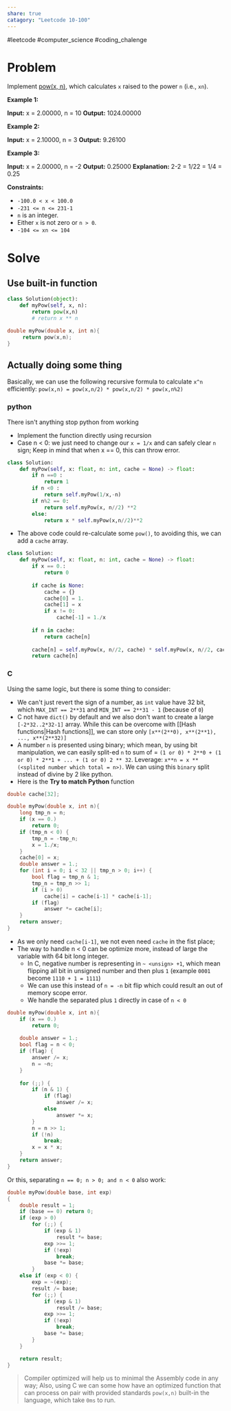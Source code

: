 ```yaml
---
share: true
catagory: "Leetcode 10-100"
---
```

#leetcode #computer_science #coding_chalenge

# Problem

Implement [pow(x, n)](http://www.cplusplus.com/reference/valarray/pow/), which calculates `x` raised to the power `n` (i.e., `xn`).

**Example 1:**

**Input:** x = 2.00000, n = 10
**Output:** 1024.00000

**Example 2:**

**Input:** x = 2.10000, n = 3
**Output:** 9.26100

**Example 3:**

**Input:** x = 2.00000, n = -2
**Output:** 0.25000
**Explanation:** 2-2 = 1/22 = 1/4 = 0.25

**Constraints:**

- `-100.0 < x < 100.0`
- `-231 <= n <= 231-1`
- `n` is an integer.
- Either `x` is not zero or `n > 0`.
- `-104 <= xn <= 104`

# Solve

## Use built-in function

```python
class Solution(object):
    def myPow(self, x, n):
        return pow(x,n)
        # return x ** n
```

```c
double myPow(double x, int n){
     return pow(x,n);
}
```

## Actually doing some thing
Basically, we can use the following recursive formula to calculate `x^n` efficiently:
`pow(x,n) = pow(x,n/2) * pow(x,n/2) * pow(x,n%2)`

### python
There isn't anything stop python from working
- Implement the function directly using recursion
- Case n < 0: we just need to change our `x = 1/x` and can safely clear `n` sign; Keep in mind that when x == 0, this can throw error. 
```python
class Solution:
    def myPow(self, x: float, n: int, cache = None) -> float:
        if n ==0 :
            return 1
        if n <0 :
            return self.myPow(1/x,-n)
        if n%2 == 0:
            return self.myPow(x, n//2) **2
        else:
            return x * self.myPow(x,n//2)**2
```

- The above code could re-calculate some `pow()`, to avoiding this, we can add a `cache` array.
```python
class Solution:
    def myPow(self, x: float, n: int, cache = None) -> float:
        if x == 0.:
            return 0
        
        if cache is None:
            cache = {}
            cache[0] = 1.
            cache[1] = x
            if x != 0:
                cache[-1] = 1./x
        
        if n in cache:
            return cache[n]
        
        cache[n] = self.myPow(x, n//2, cache) * self.myPow(x, n//2, cache)* self.myPow(x, n%2, cache)
        return cache[n]
```

### C
Using the same logic, but there is some thing to consider:
- We can't just revert the sign of a number, as `int` value have 32 bit, which  `MAX_INT == 2**31` and `MIN_INT == 2**31 - 1` (because of `0`) 
- C not have `dict()` by default and we also don't want to create a large `[-2*32..2*32-1]` array. While this can be overcome with [[Hash functions|Hash functions]], we can store only `[x**(2**0), x**(2**1), ..., x**(2**32)]` 
- A number `n` is presented using binary; which mean, by using bit manipulation, we can easily split-ed `n`  to sum of = `(1 or 0) * 2**0 + (1 or 0) * 2**1 + ... + (1 or 0) 2 ** 32`. Leverage: `x**n = x ** (<splited number which total = n>)`. We can using this `binary` split instead of divine by 2 like python.
- Here is the **Try to match Python** function
```c
double cache[32];

double myPow(double x, int n){
    long tmp_n = n;
    if (x == 0.)
        return 0;
    if (tmp_n < 0) {
        tmp_n = -tmp_n;
        x = 1./x;
    }
    cache[0] = x;
    double answer = 1.;
    for (int i = 0; i < 32 || tmp_n > 0; i++) {
        bool flag = tmp_n & 1;
        tmp_n = tmp_n >> 1;
        if (i > 0)
            cache[i] = cache[i-1] * cache[i-1];
        if (flag)
            answer *= cache[i];
    }
    return answer;
}
```

- As we only need `cache[i-1]`, we not even need `cache` in the fist place;
- The way to handle n < 0 can be optimize more, instead of large the variable with 64 bit long integer.
    - In C, negative number is representing in `~ <unsign> +1`, which mean flipping all bit in unsigned number and then plus `1` (example `0001` become `1110 + 1 = 1111`)
    - We can use this instead of `n = -n` bit flip which could result an out of memory scope error.
    - We handle the separated plus `1` directly in case of `n < 0`  
```c
double myPow(double x, int n){
    if (x == 0.)
        return 0;
    
    double answer = 1.;
    bool flag = n < 0;
    if (flag) {
        answer /= x;
        n = ~n;
    }
    
    for (;;) {
        if (n & 1) {
            if (flag)
                answer /= x;
            else
                answer *= x;
        }
        n = n >> 1;
        if (!n)
            break;
        x = x * x;
    }
    return answer;
}
```

Or this, separating `n == 0; n > 0; and n < 0` also work:
```c
double myPow(double base, int exp)
{
    double result = 1;
    if (base == 0) return 0;
    if (exp > 0)
        for (;;) {
            if (exp & 1)
                result *= base;
            exp >>= 1;
            if (!exp)
                break;
            base *= base;
        }
    else if (exp < 0) {
        exp = ~(exp);
        result /= base;
        for (;;) {
            if (exp & 1)
                result /= base;
            exp >>= 1;
            if (!exp)
                break;
            base *= base;
        }
    }

    return result;
}
```

> Compiler optimized will help us to minimal the Assembly code in any way; Also, using C we can some how have an optimized function that can process on pair with provided standards `pow(x,n)` built-in the language, which take `0ms` to run.